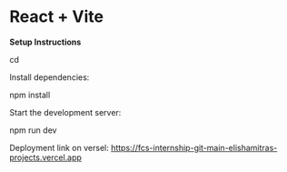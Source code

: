 # React + Vite
**Setup Instructions**

cd <project-folder>

Install dependencies:

npm install

Start the development server:

npm run dev

Deployment link on versel: https://fcs-internship-git-main-elishamitras-projects.vercel.app
